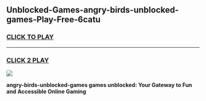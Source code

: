 
## Unblocked-Games-angry-birds-unblocked-games-Play-Free-6catu
<h3>
<a href="https://premium76.site?title=angry-birds-unblocked-games&ref=23A">CLICK TO PLAY</a></h3>
<hr>

<h3>
<a href="https://premium76.site?title=angry-birds-unblocked-games&ref=23A">CLICK 2 PLAY</a>
  
</h3>

<a href="https://premium76.site?title=angry-birds-unblocked-games&ref=23A"><img src="https://clearcache.store/games.png"></a>


**angry-birds-unblocked-games games unblocked: Your Gateway to Fun and Accessible Online Gaming**
